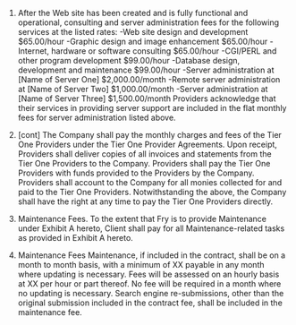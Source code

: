 1. After the Web site has been created and is fully functional and operational, consulting and server administration fees for the following services at the listed rates:
-Web site design and development						$65.00/hour
-Graphic design and image enhancement					$65.00/hour
-Internet, hardware or software consulting				$65.00/hour
-CGI/PERL and other program development					$99.00/hour
-Database design, development and maintenance			$99.00/hour
-Server administration at [Name of Server One]			$2,000.00/month
-Remote server administration at [Name of Server Two]	$1,000.00/month
-Server administration at [Name of Server Three]		$1,500.00/month
Providers acknowledge that their services in providing server support are included in the flat monthly fees for server administration listed above.

1. [cont] The Company shall pay the monthly charges and fees of the Tier One Providers under the Tier One Provider Agreements. Upon receipt, Providers shall deliver copies of all invoices and statements from the Tier One Providers to the Company. Providers shall pay the Tier One Providers with funds provided to the Providers by the Company. Providers shall account to the Company for all monies collected for and paid to the Tier One Providers. Notwithstanding the above, the Company shall have the right at any time to pay the Tier One Providers directly.

2. Maintenance Fees. To the extent that Fry is to provide Maintenance under Exhibit A hereto, Client shall pay for all Maintenance-related tasks as provided in Exhibit A hereto.

3. Maintenance Fees
Maintenance, if included in the contract, shall be on a month to month basis, with a minimum of XX payable in any month where updating is necessary.  Fees will be assessed on an hourly basis at XX per hour or part thereof. No fee will be required in a month where no updating is necessary.  Search engine re-submissions, other than the original submission included in the contract fee, shall be included in the maintenance fee.